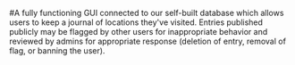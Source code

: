 #A fully functioning GUI connected to our self-built database which allows users to keep a journal of locations they've visited. Entries published publicly may be flagged by other users for inappropriate behavior and reviewed by admins for appropriate response (deletion of entry, removal of flag, or banning the user).
